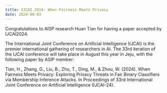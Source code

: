 ```yaml
---
title: IJCAI 2024: When Fairness Meets Privacy
date: 2024-08-03
---
```


Congratulations to AISP research Huan Tian for having a paper accepted by IJCAI2024.

<!--more-->

The International Joint Conference on Artificial Intelligence (IJCAI) is the premier international gathering of researchers in AI. The 33rd iteration of the IJCAI conference will take place in August this year in Jeju, with the following paper by ASIP member:

Tian, H., Zhang, G., Liu, B., Zhu, T., Ding, M., & Zhou, W. (2024). When Fairness Meets Privacy: Exploring Privacy Threats in Fair Binary Classifiers via Membership Inference Attacks. In Proceedings of 33rd International Joint Conference on Artificial Intelligence (IJCAI-24).